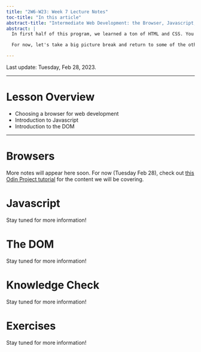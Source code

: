 ```yaml
---
title: "2W6-W23: Week 7 Lecture Notes"
toc-title: "In this article"
abstract-title: "Intermediate Web Development: the Browser, Javascript, and the DOM"
abstract: |
  In first half of this program, we learned a ton of HTML and CSS. You will continue to learn more about HTML and CSS in this course and in your life -- both are vast subjects.

  For now, let's take a big picture break and return to some of the other technologies used in web development. This week, we are going to master using the browser for web development. We are also going to learn the very basics of Javascript in order to learn how HTML/CSS projects can be given dynamic behavior.

---
```


Last update: Tuesday, Feb 28, 2023.

---

# Lesson Overview

- Choosing a browser for web development
- Introduction to Javascript
- Introduction to the DOM

---

# Browsers

More notes will appear here soon. For now (Tuesday Feb 28), check out [this Odin Project tutorial][odin-devtools] for the content we will be covering.

[odin-devtools]: https://www.theodinproject.com/lessons/foundations-javscript-developer-tools

# Javascript

Stay tuned for more information!

# The DOM

Stay tuned for more information!

# Knowledge Check

Stay tuned for more information!

# Exercises

Stay tuned for more information!
